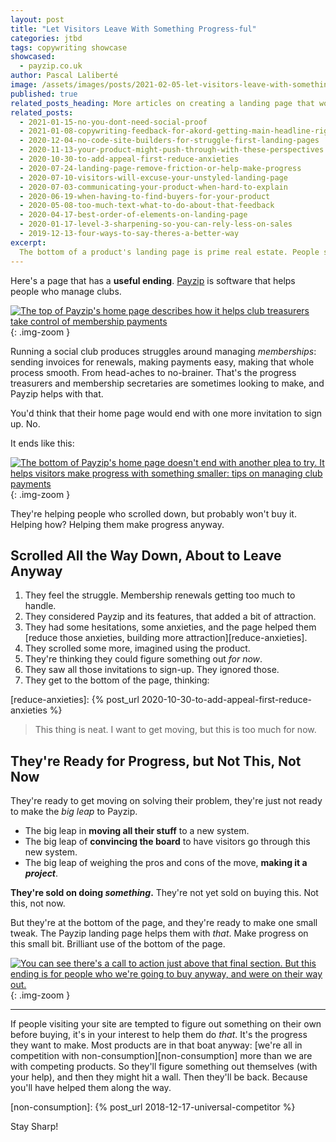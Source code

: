 ```yaml
---
layout: post
title: "Let Visitors Leave With Something Progress-ful"
categories: jtbd
tags: copywriting showcase
showcased:
  - payzip.co.uk
author: Pascal Laliberté
image: /assets/images/posts/2021-02-05-let-visitors-leave-with-something-progressful.jpg
published: true
related_posts_heading: More articles on creating a landing page that works
related_posts:
  - 2021-01-15-no-you-dont-need-social-proof
  - 2021-01-08-copywriting-feedback-for-akord-getting-main-headline-right
  - 2020-12-04-no-code-site-builders-for-struggle-first-landing-pages
  - 2020-11-13-your-product-might-push-through-with-these-perspectives
  - 2020-10-30-to-add-appeal-first-reduce-anxieties
  - 2020-07-24-landing-page-remove-friction-or-help-make-progress
  - 2020-07-10-visitors-will-excuse-your-unstyled-landing-page
  - 2020-07-03-communicating-your-product-when-hard-to-explain
  - 2020-06-19-when-having-to-find-buyers-for-your-product
  - 2020-05-08-too-much-text-what-to-do-about-that-feedback
  - 2020-04-17-best-order-of-elements-on-landing-page
  - 2020-01-17-level-3-sharpening-so-you-can-rely-less-on-sales
  - 2019-12-13-four-ways-to-say-theres-a-better-way
excerpt:
  The bottom of a product's landing page is prime real estate. People scrolled all the way down, and yet they're not going to buy. They're about to leave, so might as well help them make progress. Let's look at Payzip's site, which is a good example of that.
---
```


Here's a page that has a **useful ending**. [Payzip][payzip] is software that helps people who manage clubs. 

[![The top of Payzip's home page describes how it helps club treasurers take control of membership payments](/assets/images/posts/2021-02-05-let-visitors-leave-with-something-progressful-01.jpg)][payzip]
{: .img-zoom }

[payzip]: https://payzip.co.uk

Running a social club produces struggles around managing _memberships_: sending invoices for renewals, making payments easy, making that whole process smooth. From head-aches to no-brainer. That's the progress treasurers and membership secretaries are sometimes looking to make, and Payzip helps with that.

You'd think that their home page would end with one more invitation to sign up. No.

It ends like this:

[![The bottom of Payzip's home page doesn't end with another plea to try. It helps visitors make progress with something smaller: tips on managing club payments](/assets/images/posts/2021-02-05-let-visitors-leave-with-something-progressful-02.jpg)][payzip]
{: .img-zoom }

They're helping people who scrolled down, but probably won't buy it. Helping how? Helping them make progress anyway.

## Scrolled All the Way Down, About to Leave Anyway

1. They feel the struggle. Membership renewals getting too much to handle.
1. They considered Payzip and its features, that added a bit of attraction.
1. They had some hesitations, some anxieties, and the page helped them [reduce those anxieties, building more attraction][reduce-anxieties].
1. They scrolled some more, imagined using the product.
1. They're thinking they could figure something out _for now_.
1. They saw all those invitations to sign-up. They ignored those.
1. They get to the bottom of the page, thinking:

[reduce-anxieties]: {% post_url 2020-10-30-to-add-appeal-first-reduce-anxieties %}

> This thing is neat. I want to get moving, but this is too much for now.

## They're Ready for Progress, but Not This, Not Now

They're ready to get moving on solving their problem, they're just not ready to make the _big leap_ to Payzip.

* The big leap in **moving all their stuff** to a new system.
* The big leap of **convincing the board** to have visitors go through this new system.
* The big leap of weighing the pros and cons of the move, **making it a _project_**.

**They're sold on doing _something_.** They're not yet sold on buying this. Not this, not now.

But they're at the bottom of the page, and they're ready to make one small tweak. The Payzip landing page helps them with _that_. Make progress on this small bit. Brilliant use of the bottom of the page.

[![You can see there's a call to action just above that final section. But this ending is for people who we're going to buy anyway, and were on their way out.](/assets/images/posts/2021-02-05-let-visitors-leave-with-something-progressful-02.jpg)][payzip]
{: .img-zoom }

---

If people visiting your site are tempted to figure out something on their own before buying, it's in your interest to help them do _that_. It's the progress they want to make. Most products are in that boat anyway: [we're all in competition with non-consumption][non-consumption] more than we are with competing products. So they'll figure something out themselves (with your help), and then they might hit a wall. Then they'll be back. Because you'll have helped them along the way.

[non-consumption]: {% post_url 2018-12-17-universal-competitor %}

Stay Sharp!
